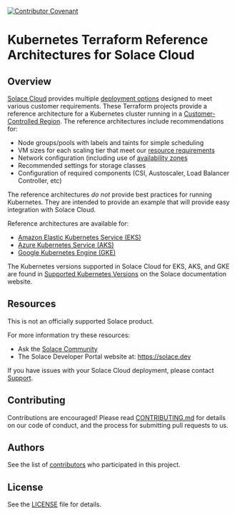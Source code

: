 [![Contributor Covenant](https://img.shields.io/badge/Contributor%20Covenant-v2.0%20adopted-ff69b4.svg)](CODE_OF_CONDUCT.md)

# Kubernetes Terraform Reference Architectures for Solace Cloud

## Overview

[Solace Cloud](https://solace.com/products/event-broker/cloud/) provides multiple [deployment options](https://solace.com/resources/datasheets/deployment-options-for-pubsub-event-broker-cloud-datasheet) designed to meet various customer requirements. These Terraform projects provide a reference architecture for a Kubernetes cluster running in a [Customer-Controlled Region](https://docs.solace.com/Cloud/Deployment-Considerations/deployment-options.htm). The reference architectures include recommendations for:

 * Node groups/pools with labels and taints for simple scheduling
 * VM sizes for each scaling tier that meet our [resource requirements](https://docs.solace.com/Cloud/Deployment-Considerations/resource-requirements-k8s.htm)
 * Network configuration (including use of [availability zones](https://docs.solace.com/Cloud/Deployment-Considerations/deployment-architecture-k8s.htm)
 * Recommended settings for storage classes
 * Configuration of required components (CSI, Austoscaler, Load Balancer Controller, etc)

The reference architectures *do not* provide best practices for running Kubernetes. They are intended to provide an example that will provide easy integration with Solace Cloud.

Reference architectures are available for:

 * [Amazon Elastic Kubernetes Service (EKS)](eks/README.md)
 * [Azure Kubernetes Service (AKS)](aks/README.md)
 * [Google Kubernetes Engine (GKE)](gke/README.md)

The Kubernetes versions supported in Solace Cloud for EKS, AKS, and GKE are found in [Supported Kubernetes Versions](https://docs.solace.com/Cloud/Deployment-Considerations/cloud-broker-k8s-versions-support.htm) on the Solace documentation website.

## Resources

This is not an officially supported Solace product.

For more information try these resources:
- Ask the [Solace Community](https://solace.community)
- The Solace Developer Portal website at: https://solace.dev

If you have issues with your Solace Cloud deployment, please contact [Support](https://solace.com/support/).

## Contributing

Contributions are encouraged! Please read [CONTRIBUTING.md](CONTRIBUTING.md) for details on our code of conduct, and the process for submitting pull requests to us.

## Authors

See the list of [contributors](https://github.com/solacelabs/customer-controlled-region-reference-architectures/graphs/contributors) who participated in this project.
## License

See the [LICENSE](LICENSE) file for details.